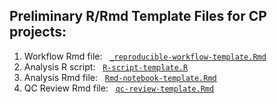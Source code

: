 ## Preliminary R/Rmd Template Files for CP projects:

  1. Workflow Rmd file:   &nbsp; [`_reproducible-workflow-template.Rmd`](_reproducible-workflow-template.Rmd)
  2. Analysis R script:   &nbsp; [`R-script-template.R`](R-script-template.R)
  3. Analysis Rmd file:   &nbsp; [`Rmd-notebook-template.Rmd`](Rmd-notebook-template.Rmd)
  4. QC Review Rmd file:  &nbsp; [`qc-review-template.Rmd`](qc-review-template.Rmd)
 
